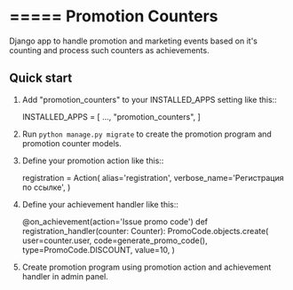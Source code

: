 =====
Promotion Counters
=====

Django app to handle promotion and marketing
events based on it's counting and process such counters as achievements.

Quick start
-----------

1. Add "promotion_counters" to your INSTALLED_APPS setting like this::

    INSTALLED_APPS = [
        ...,
        "promotion_counters",
    ]


3. Run ``python manage.py migrate`` to create
the promotion program and promotion counter models.

4. Define your promotion action like this::

    registration = Action(
        alias='registration',
        verbose_name='Регистрация по ссылке',
    )

5. Define your achievement handler like this::

    @on_achievement(action='Issue promo code')
    def registration_handler(counter: Counter):
        PromoCode.objects.create(
            user=counter.user,
            code=generate_promo_code(),
            type=PromoCode.DISCOUNT,
            value=10,
        )

6. Create promotion program using promotion action and achievement handler in admin panel.